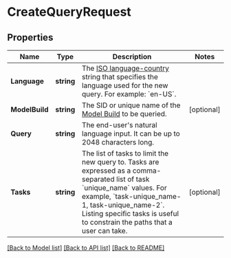 # CreateQueryRequest

## Properties

Name | Type | Description | Notes
------------ | ------------- | ------------- | -------------
**Language** | **string** | The [ISO language-country](https://docs.oracle.com/cd/E13214_01/wli/docs92/xref/xqisocodes.html) string that specifies the language used for the new query. For example: &#x60;en-US&#x60;. | 
**ModelBuild** | **string** | The SID or unique name of the [Model Build](https://www.twilio.com/docs/autopilot/api/model-build) to be queried. | [optional] 
**Query** | **string** | The end-user&#39;s natural language input. It can be up to 2048 characters long. | 
**Tasks** | **string** | The list of tasks to limit the new query to. Tasks are expressed as a comma-separated list of task &#x60;unique_name&#x60; values. For example, &#x60;task-unique_name-1, task-unique_name-2&#x60;. Listing specific tasks is useful to constrain the paths that a user can take. | [optional] 

[[Back to Model list]](../README.md#documentation-for-models) [[Back to API list]](../README.md#documentation-for-api-endpoints) [[Back to README]](../README.md)


